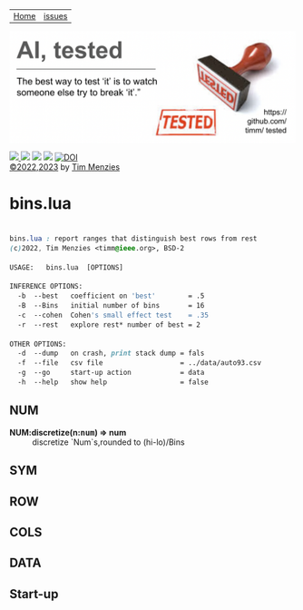 <p>&nbsp;
<a name=top></a>
<table><tr>
<td><a href="/README.md#top">Home</a>
<td><a href="http:github.com/timm/tested/issues">issues</a>
</tr></table>
<img  align=center width=600 src="/docs/img/banner.png"></p>
<p> <img src="https://img.shields.io/badge/task-ai-blueviolet"><a
href="https://github.com/timm/tested/actions/workflows/tests.yml"> <img 
 src="https://github.com/timm/tested/actions/workflows/tests.yml/badge.svg"></a> <img 
 src="https://img.shields.io/badge/language-lua-orange"> <img 
 src="https://img.shields.io/badge/purpose-teaching-yellow"> <a 
 href="https://zenodo.org/badge/latestdoi/569981645"> <img 
 src="https://zenodo.org/badge/569981645.svg" alt="DOI"></a><br>
<a href="/LICENSE.md">&copy;2022,2023</a> by <a href="http://menzies.us">Tim Menzies</a></p>


# bins.lua

```css

bins.lua : report ranges that distinguish best rows from rest
(c)2022, Tim Menzies <timm@ieee.org>, BSD-2 

USAGE:   bins.lua  [OPTIONS]

INFERENCE OPTIONS:
  -b  --best   coefficient on 'best'        = .5
  -B  --Bins   initial number of bins       = 16
  -c  --cohen  Cohen's small effect test    = .35
  -r  --rest   explore rest* number of best = 2

OTHER OPTIONS:
  -d  --dump   on crash, print stack dump = fals
  -f  --file   csv file                   = ../data/auto93.csv
  -g  --go     start-up action            = data
  -h  --help   show help                  = false

```
 
## NUM	

<dl>
<dt><b> NUM:discretize(n:<tt>num</tt>) &rArr;  num </b></dt><dd>  discretize `Num`s,rounded to (hi-lo)/Bins </dd>
</dl>

## SYM	
## ROW	
## COLS	
## DATA	
## Start-up	
